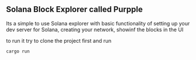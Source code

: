 ## Solana Block Explorer called Purpple

Its a simple to use Solana explorer with basic functionality of setting up your dev server for Solana, creating
your network, showinf the blocks in the UI


to run it try to clone the project first and run


```
cargo run
```
